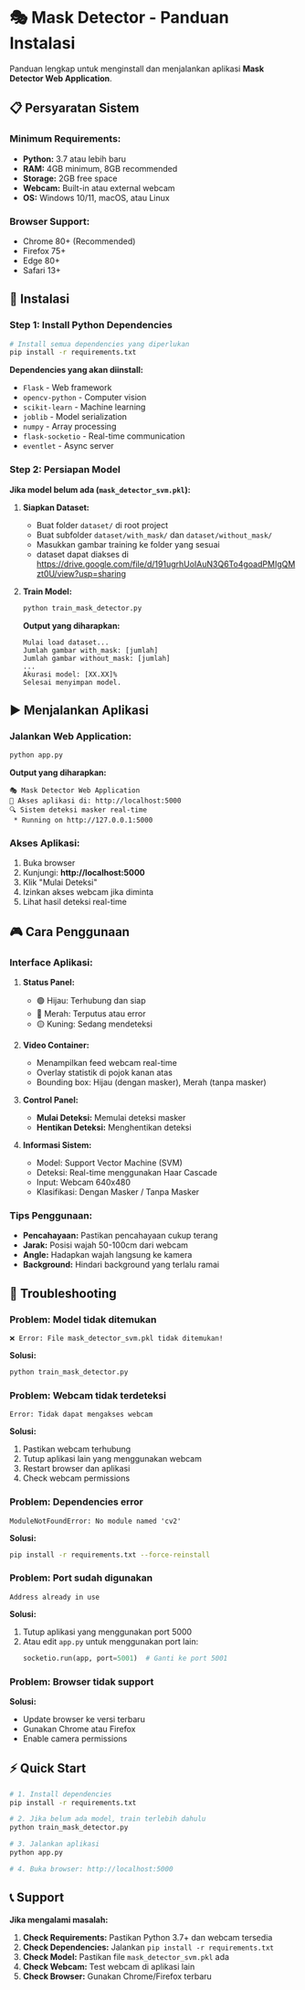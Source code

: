# 🎭 Mask Detector - Panduan Instalasi

Panduan lengkap untuk menginstall dan menjalankan aplikasi **Mask Detector Web Application**.

## 📋 Persyaratan Sistem

### **Minimum Requirements:**

- **Python:** 3.7 atau lebih baru
- **RAM:** 4GB minimum, 8GB recommended
- **Storage:** 2GB free space
- **Webcam:** Built-in atau external webcam
- **OS:** Windows 10/11, macOS, atau Linux

### **Browser Support:**

- Chrome 80+ (Recommended)
- Firefox 75+
- Edge 80+
- Safari 13+

## 🚀 Instalasi

### **Step 1: Install Python Dependencies**

```bash
# Install semua dependencies yang diperlukan
pip install -r requirements.txt
```

**Dependencies yang akan diinstall:**

- `Flask` - Web framework
- `opencv-python` - Computer vision
- `scikit-learn` - Machine learning
- `joblib` - Model serialization
- `numpy` - Array processing
- `flask-socketio` - Real-time communication
- `eventlet` - Async server

### **Step 2: Persiapan Model**

**Jika model belum ada (`mask_detector_svm.pkl`):**

1. **Siapkan Dataset:**

   - Buat folder `dataset/` di root project
   - Buat subfolder `dataset/with_mask/` dan `dataset/without_mask/`
   - Masukkan gambar training ke folder yang sesuai
   - dataset dapat diakses di https://drive.google.com/file/d/191ugrhUoIAuN3Q6To4goadPMIgQMzt0U/view?usp=sharing

2. **Train Model:**

   ```bash
   python train_mask_detector.py
   ```

   **Output yang diharapkan:**

   ```
   Mulai load dataset...
   Jumlah gambar with_mask: [jumlah]
   Jumlah gambar without_mask: [jumlah]
   ...
   Akurasi model: [XX.XX]%
   Selesai menyimpan model.
   ```

## ▶️ Menjalankan Aplikasi

### **Jalankan Web Application:**

```bash
python app.py
```

**Output yang diharapkan:**

```
🎭 Mask Detector Web Application
📱 Akses aplikasi di: http://localhost:5000
🔍 Sistem deteksi masker real-time
 * Running on http://127.0.0.1:5000
```

### **Akses Aplikasi:**

1. Buka browser
2. Kunjungi: **http://localhost:5000**
3. Klik "Mulai Deteksi"
4. Izinkan akses webcam jika diminta
5. Lihat hasil deteksi real-time

## 🎮 Cara Penggunaan

### **Interface Aplikasi:**

1. **Status Panel:**

   - 🟢 Hijau: Terhubung dan siap
   - 🔴 Merah: Terputus atau error
   - 🟡 Kuning: Sedang mendeteksi

2. **Video Container:**

   - Menampilkan feed webcam real-time
   - Overlay statistik di pojok kanan atas
   - Bounding box: Hijau (dengan masker), Merah (tanpa masker)

3. **Control Panel:**

   - **Mulai Deteksi:** Memulai deteksi masker
   - **Hentikan Deteksi:** Menghentikan deteksi

4. **Informasi Sistem:**
   - Model: Support Vector Machine (SVM)
   - Deteksi: Real-time menggunakan Haar Cascade
   - Input: Webcam 640x480
   - Klasifikasi: Dengan Masker / Tanpa Masker

### **Tips Penggunaan:**

- **Pencahayaan:** Pastikan pencahayaan cukup terang
- **Jarak:** Posisi wajah 50-100cm dari webcam
- **Angle:** Hadapkan wajah langsung ke kamera
- **Background:** Hindari background yang terlalu ramai

## 🔧 Troubleshooting

### **Problem: Model tidak ditemukan**

```
❌ Error: File mask_detector_svm.pkl tidak ditemukan!
```

**Solusi:**

```bash
python train_mask_detector.py
```

### **Problem: Webcam tidak terdeteksi**

```
Error: Tidak dapat mengakses webcam
```

**Solusi:**

1. Pastikan webcam terhubung
2. Tutup aplikasi lain yang menggunakan webcam
3. Restart browser dan aplikasi
4. Check webcam permissions

### **Problem: Dependencies error**

```
ModuleNotFoundError: No module named 'cv2'
```

**Solusi:**

```bash
pip install -r requirements.txt --force-reinstall
```

### **Problem: Port sudah digunakan**

```
Address already in use
```

**Solusi:**

1. Tutup aplikasi yang menggunakan port 5000
2. Atau edit `app.py` untuk menggunakan port lain:
   ```python
   socketio.run(app, port=5001)  # Ganti ke port 5001
   ```

### **Problem: Browser tidak support**

**Solusi:**

- Update browser ke versi terbaru
- Gunakan Chrome atau Firefox
- Enable camera permissions

## ⚡ Quick Start

```bash
# 1. Install dependencies
pip install -r requirements.txt

# 2. Jika belum ada model, train terlebih dahulu
python train_mask_detector.py

# 3. Jalankan aplikasi
python app.py

# 4. Buka browser: http://localhost:5000
```

## 📞 Support

**Jika mengalami masalah:**

1. **Check Requirements:** Pastikan Python 3.7+ dan webcam tersedia
2. **Check Dependencies:** Jalankan `pip install -r requirements.txt`
3. **Check Model:** Pastikan file `mask_detector_svm.pkl` ada
4. **Check Webcam:** Test webcam di aplikasi lain
5. **Check Browser:** Gunakan Chrome/Firefox terbaru
